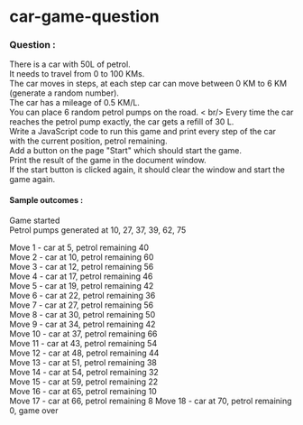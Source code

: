 # car-game-question

### Question :
There is a car with 50L of petrol. <br/>
It needs to travel from 0 to 100 KMs. <br/>
The car moves in steps, at each step car can move between 0 KM to 6 KM (generate a random number).<br/>
The car has a mileage of 0.5 KM/L. <br/>
You can place 6 random petrol pumps on the road. < br/>
Every time the car reaches the petrol pump exactly, the car gets a refill of 30 L. <br/>
Write a JavaScript code to run this game and print every step of the car with the current position, petrol remaining. <br/> 
Add a button on the page "Start" which should start the game. <br/>
Print the result of the game in the document window. <br/>
If the start button is clicked again, it should clear the window and start the game again. <br/>

#### Sample outcomes :

Game started <br/>
Petrol pumps generated at 10, 27, 37, 39, 62, 75 <br/>

Move 1 - car at 5, petrol remaining 40 <br/>
Move 2 - car at 10, petrol remaining 60 <br/>
Move 3 - car at 12, petrol remaining 56 <br/>
Move 4 - car at 17, petrol remaining 46 <br/>
Move 5 - car at 19, petrol remaining 42 <br/>
Move 6 - car at 22, petrol remaining 36 <br/>
Move 7 - car at 27, petrol remaining 56  <br/>
Move 8 - car at 30, petrol remaining 50 <br/>
Move 9 - car at 34, petrol remaining 42 <br/>
Move 10 - car at 37, petrol remaining 66 <br/>
Move 11 - car at 43, petrol remaining 54 <br/>
Move 12 - car at 48, petrol remaining 44 <br/>
Move 13 - car at 51, petrol remaining 38 <br/>
Move 14 - car at 54, petrol remaining 32 <br/>
Move 15 - car at 59, petrol remaining 22 <br/>
Move 16 - car at 65, petrol remaining 10 <br/>
Move 17 - car at 66, petrol remaining 8
Move 18 - car at 70, petrol remaining 0, game over
